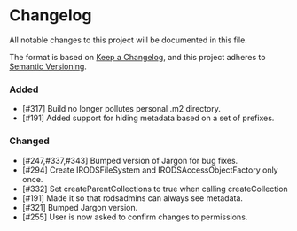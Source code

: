 # Changelog
All notable changes to this project will be documented in this file.

The format is based on [Keep a Changelog](https://keepachangelog.com/en/1.0.0/),
and this project adheres to [Semantic Versioning](https://semver.org/spec/v2.0.0.html).

### Added

- [#317] Build no longer pollutes personal .m2 directory.
- [#191] Added support for hiding metadata based on a set of prefixes.

### Changed

- [#247,#337,#343] Bumped version of Jargon for bug fixes.
- [#294] Create IRODSFileSystem and IRODSAccessObjectFactory only once.
- [#332] Set createParentCollections to true when calling createCollection
- [#191] Made it so that rodsadmins can always see metadata.
- [#321] Bumped Jargon version.
- [#255] User is now asked to confirm changes to permissions.
